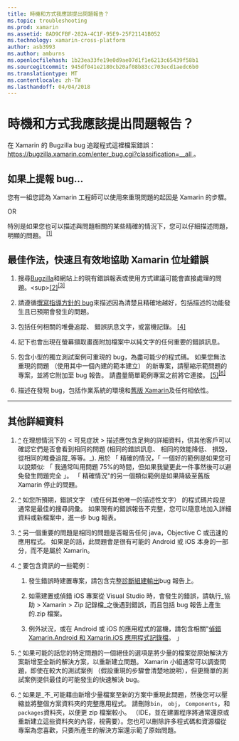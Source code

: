 ```yaml
---
title: 時機和方式我應該提出問題報告？
ms.topic: troubleshooting
ms.prod: xamarin
ms.assetid: 8AD9CFBF-282A-4C1F-95E9-25F21141B052
ms.technology: xamarin-cross-platform
author: asb3993
ms.author: amburns
ms.openlocfilehash: 1b23ea33fe19e0d9ae07d1f1e6213c65439f58b1
ms.sourcegitcommit: 945df041e2180cb20af08b83cc703ecd1aedc6b0
ms.translationtype: MT
ms.contentlocale: zh-TW
ms.lasthandoff: 04/04/2018
---
```

# <a name="when-and-how-should-i-file-a-bug-report"></a>時機和方式我應該提出問題報告？


在 Xamarin 的 Bugzilla bug 追蹤程式這裡檔案錯誤： [ https://bugzilla.xamarin.com/enter_bug.cgi?classification=__all ](https://bugzilla.xamarin.com/enter_bug.cgi?classification=__all)。

## <a name="file-a-bug-if"></a>如果上提報 bug...


您有一組您認為 Xamarin 工程師可以使用來重現問題的起因是 Xamarin 的步驟。

OR

特別是如果您也可以描述與問題相關的某些精確的情況下，您可以仔細描述問題，明顯的問題。<sup> [[1]](#note-1)</sup>


## <a name="best-practices-to-help-xamarin-address-bugs-quickly-and-efficiently"></a>最佳作法，快速且有效地協助 Xamarin 位址錯誤


1. <a name="ref-1" />搜尋[Bugzilla](https://bugzilla.xamarin.com/query.cgi?format=specific&amp;bug_status=__all__)和網站上的現有錯誤報表或使用方式建議可能會直接處理的問題。<sup>[[2]](#note-2)</sup><sup>[[3]](#note-3)</sup>

1. <a name="ref-2" />請遵循[撰寫指導方針的 bug](https://bugzilla.xamarin.com/page.cgi?id=bug-writing.html)來描述因為清楚且精確地越好，包括描述的功能發生且已預期會發生的問題。

1. <a name="ref-3" />包括任何相關的堆疊追蹤、 錯誤訊息文字，或當機記錄。 <sup>[[4]](#note-4)</sup>

1. <a name="ref-4" />記下也會出現在螢幕擷取畫面附加檔案中以純文字的任何重要的錯誤訊息。

1. <a name="ref-5" />包含小型的獨立測試案例可重現的 bug，為盡可能少的程式碼。  如果您無法重現的問題 （使用其中一個內建的範本建立） 的新專案，請壓縮示範問題的專案，並將它附加至 bug 報告。  請盡量簡單範例專案之前將它連接。<sup> [[5]](#note-5)</sup><sup>[[6]](#note-6)</sup>

1. <a name="ref-6" />描述在發現 bug，包括作業系統的環境和[舊版 Xamarin](~/cross-platform/troubleshooting/questions/version-logs.md)及任何相依性。

---

## <a name="additional-details"></a>其他詳細資料

1. <a name="note-1" />[*^*](#ref-1) 在理想情況下的 < 可見症狀 > 描述應包含足夠的詳細資料，供其他客戶可以確認它們是否會看到相同的問題 (相同的錯誤訊息、 相同的效能降低、 損毀，從相同的堆疊追蹤_等等。_). 用於 「 精確的情況，「 一個好的範例是如果您可以說類似: 「 我通常叫用問題 75%的時間，但如果我變更此一件事然後可以避免發生問題完全 」。 「 精確情況"的另一個類似範例是如果降級至舊版 Xamarin 停止的問題。

1. <a name="note-2" />[*^*](#ref-2) 如您所預期，錯誤文字 （或任何其他唯一的描述性文字） 的程式碼片段是通常是最佳的搜尋詞彙。 如果現有的錯誤報告不完整，您可以隨意地加入詳細資料或新檔案中，進一步 bug 報表。

1. <a name="note-3" />[*^*](#ref-3) 另一個重要的問題是相同的問題是否報告任何 java，Objective C 或迅速的應用程式。 如果是的話，此問題會是很有可能的 Android 或 iOS 本身的一部分，而不是屬於 Xamarin。

1. <a name="note-4" />[*^*](#ref-4) 要包含資訊的一些範例：

    1. 發生錯誤時建置專案，請包含完整[診斷組建輸出](~/android/troubleshooting/troubleshooting.md#Diagnostic_MSBuild_Output)bug 報告上。
    
    1. 如需建置或偵錯 iOS 專案從 Visual Studio 時，會發生的錯誤，請執行_協助 > Xamarin > Zip 記錄檔_之後遇到錯誤，而且包括 bug 報告上產生的.zip 檔案。
    
    1. 例外狀況，或在 Android 或 iOS 的應用程式的當機，請包含相關"[偵錯 Xamarin.Android 和 Xamarin.iOS 應用程式記錄檔](~/cross-platform/troubleshooting/questions/version-logs.md#debug-logs-for-xamarin-apps)。 」

1. <a name="note-5" />[*^*](#ref-5) 如果可能的話您的特定問題的一個絕佳的選項是將少量的檔案從原始解決方案新增至全新的解決方案，以重新建立問題。 Xamarin 小組通常可以調查問題，即使在較大的測試案例 （假設重現的步驟會清楚地說明），但更簡單的測試案例提供最佳的可能發生的快速解決 bug。


1. <a name="note-6" />[*^*](#ref-6) 如果是_不_可能藉由新增少量檔案至新的方案中重現此問題，然後您可以壓縮並將整個方案資料夾的完整應用程式。 請刪除`bin`， `obj`， `Components`，和`packages`資料夾，以便更 zip 檔案較小。 （IDE，並在建置程序將通常還原或重新建立這些資料夾的內容，視需要）。您也可以刪除許多程式碼和資源檔從專案為您喜歡，只要所產生的解決方案還示範了原始問題。

